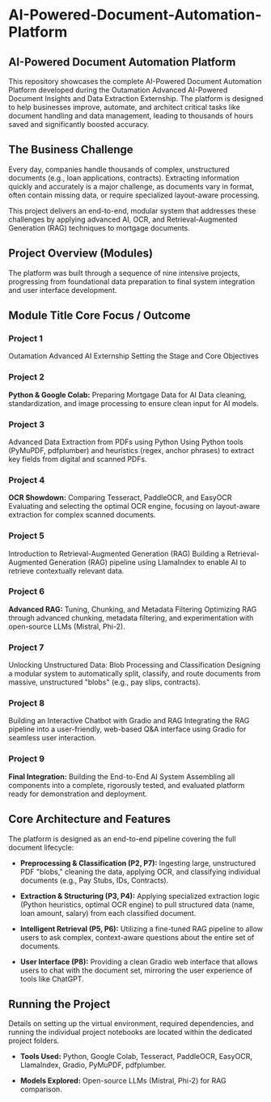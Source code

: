 # AI-Powered-Document-Automation-Platform


## AI-Powered Document Automation Platform
This repository showcases the complete AI-Powered Document Automation Platform developed during the Outamation Advanced AI-Powered Document Insights and Data Extraction Externship. The platform is designed to help businesses improve, automate, and architect critical tasks like document handling and data management, leading to thousands of hours saved and significantly boosted accuracy.

## The Business Challenge
Every day, companies handle thousands of complex, unstructured documents (e.g., loan applications, contracts). Extracting information quickly and accurately is a major challenge, as documents vary in format, often contain missing data, or require specialized layout-aware processing.

This project delivers an end-to-end, modular system that addresses these challenges by applying advanced AI, OCR, and Retrieval-Augmented Generation (RAG) techniques to mortgage documents.

## Project Overview (Modules)
The platform was built through a sequence of nine intensive projects, progressing from foundational data preparation to final system integration and user interface development.

## Module	Title	Core Focus / Outcome

### Project 1
Outamation Advanced AI Externship	Setting the Stage and Core Objectives

### Project 2
<b>Python & Google Colab:</b> Preparing Mortgage Data for AI	Data cleaning, standardization, and image processing to ensure clean input for AI models.

### Project 3
Advanced Data Extraction from PDFs using Python	Using Python tools (PyMuPDF, pdfplumber) and heuristics (regex, anchor phrases) to extract key fields from digital and scanned PDFs.

### Project 4
<b>OCR Showdown:</b> Comparing Tesseract, PaddleOCR, and EasyOCR	Evaluating and selecting the optimal OCR engine, focusing on layout-aware extraction for complex scanned documents.

### Project 5
Introduction to Retrieval-Augmented Generation (RAG)	Building a Retrieval-Augmented Generation (RAG) pipeline using LlamaIndex to enable AI to retrieve contextually relevant data.

### Project 6
<b>Advanced RAG:</b> Tuning, Chunking, and Metadata Filtering	Optimizing RAG through advanced chunking, metadata filtering, and experimentation with open-source LLMs (Mistral, Phi-2).

### Project 7
Unlocking Unstructured Data:</b> Blob Processing and Classification	Designing a modular system to automatically split, classify, and route documents from massive, unstructured "blobs" (e.g., pay slips, contracts).

### Project 8
Building an Interactive Chatbot with Gradio and RAG	Integrating the RAG pipeline into a user-friendly, web-based Q&A interface using Gradio for seamless user interaction.

### Project 9
<b>Final Integration:</b> Building the End-to-End AI System	Assembling all components into a complete, rigorously tested, and evaluated platform ready for demonstration and deployment.

## Core Architecture and Features
The platform is designed as an end-to-end pipeline covering the full document lifecycle:

- <b>Preprocessing & Classification (P2, P7):</b> Ingesting large, unstructured PDF "blobs," cleaning the data, applying OCR, and classifying individual documents (e.g., Pay Stubs, IDs, Contracts).

- <b>Extraction & Structuring (P3, P4):</b> Applying specialized extraction logic (Python heuristics, optimal OCR engine) to pull structured data (name, loan amount, salary) from each classified document.

- <b>Intelligent Retrieval (P5, P6):</b> Utilizing a fine-tuned RAG pipeline to allow users to ask complex, context-aware questions about the entire set of documents.

- <b>User Interface (P8):</b> Providing a clean Gradio web interface that allows users to chat with the document set, mirroring the user experience of tools like ChatGPT.

## Running the Project
Details on setting up the virtual environment, required dependencies, and running the individual project notebooks are located within the dedicated project folders.

- <b>Tools Used:</b> Python, Google Colab, Tesseract, PaddleOCR, EasyOCR, LlamaIndex, Gradio, PyMuPDF, pdfplumber.

- <b>Models Explored:</b> Open-source LLMs (Mistral, Phi-2) for RAG comparison.
